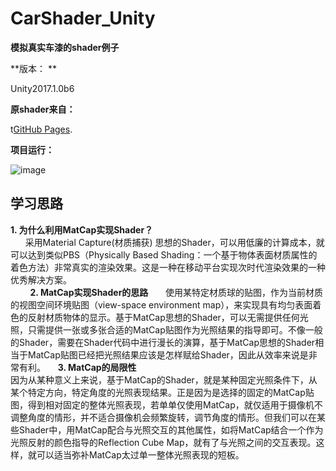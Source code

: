 # CarShader_Unity

**模拟真实车漆的shader例子**  

**版本： **  

Unity2017.1.0b6

**原shader来自：**  

t[GitHub Pages](https://github.com/QianMo/Awesome-Unity-Shader).  

**项目运行：**  

![image](https://github.com/kurong00/CarShader_Unity/blob/master/deomoGIF.gif)


## 学习思路  

**1.	为什么利用MatCap实现Shader？**  
        采用Material Capture(材质捕获) 思想的Shader，可以用低廉的计算成本，就可以达到类似PBS（Physically Based Shading：一个基于物体表面材质属性的着色方法）非常真实的渲染效果。这是一种在移动平台实现次时代渲染效果的一种优秀解决方案。  
        
**2.	 MatCap实现Shader的思路**
        使用某特定材质球的贴图，作为当前材质的视图空间环境贴图（view-space environment map），来实现具有均匀表面着色的反射材质物体的显示。基于MatCap思想的Shader，可以无需提供任何光照，只需提供一张或多张合适的MatCap贴图作为光照结果的指导即可。不像一般的Shader，需要在Shader代码中进行漫长的演算，基于MatCap思想的Shader相当于MatCap贴图已经把光照结果应该是怎样赋给Shader，因此从效率来说是非常有利。  
   
**3.	MatCap的局限性**  
        因为从某种意义上来说，基于MatCap的Shader，就是某种固定光照条件下，从某个特定方向，特定角度的光照表现结果。正是因为是选择的固定的MatCap贴图，得到相对固定的整体光照表现，若单单仅使用MatCap，就仅适用于摄像机不调整角度的情形，并不适合摄像机会频繁旋转，调节角度的情形。但我们可以在某些Shader中，用MatCap配合与光照交互的其他属性，如将MatCap结合一个作为光照反射的颜色指导的Reflection Cube Map，就有了与光照之间的交互表现。这样，就可以适当弥补MatCap太过单一整体光照表现的短板。
